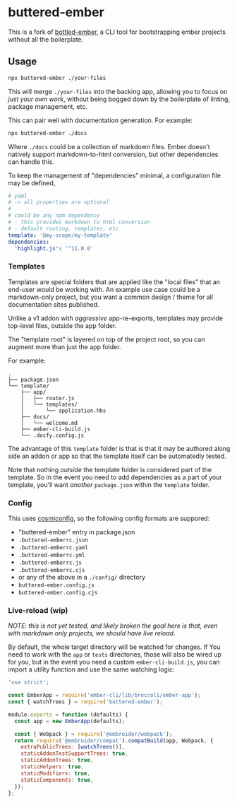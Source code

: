 # buttered-ember

This is a fork of [bottled-ember][upstream], a CLI tool for bootstrapping ember projects without all the boilerplate.

[upstream]: https://github.com/empress/bottled-ember

## Usage

```bash
npx buttered-ember ./your-files
```

This will merge `./your-files` into the backing app, allowing you to focus on _just your own work_, without being bogged down by the boilerplate of linting, package management, etc.

This can pair well with documentation generation.
For example:

```bash
npx buttered-ember ./docs
```

Where `./docs` could be a collection of markdown files.
Ember doesn't natively support markdown-to-html conversion,
but other dependencies can handle this.

To keep the management of "dependencies" minimal,
a configuration file may be defined,

```yaml
# yaml
# -> all properties are optional
#
# could be any npm dependency
# - this provides markdown to html conversion
# - default routing, templates, etc
template: '@my-scope/my-template'
dependencies:
  'highlight.js': '^11.0.0'
```

### Templates

Templates are special folders that are applied like the "local files" that an end-user would be working with.
An example use case could be a markdown-only project,
but you want a common design / theme for all documentation sites published.

Unlike a v1 addon with _aggressive_ app-re-exports, templates may provide top-level files, outside the app folder.

The "template root" is layered on top of the project root, so you can augment more than just the app folder.

For example:

```
.
├── package.json
└── template/
    ├── app/
    │   ├── router.js
    │   └── templates/
    │       └── application.hbs
    ├── docs/
    │   └── welcome.md
    ├── ember-cli-build.js
    └── .docfy.config.js
```

<!--
https://tree.nathanfriend.io/?s=(%27options!(%27fancy5~fullPath!false~trailingSlash5~rootDot5)~9(%279%27package8on7642app40router8*06s430application.hbs*2docs40welcome.md*2ember-cli-build8*2.docfy.config87%27)~version!%271%27)*730322-%203%20%204%2F*5!true6template7%5Cn8.js9source!%01987654320*
-->

The advantage of this `template` folder is that is that it may be authored along side an addon or app so that the template itself can be automatedly tested.

Note that nothing _outside_ the template folder is considered part of the template.
So in the event you need to add dependencies as a part of your template,
you'll want _another_ `package.json` within the `template` folder.

### Config

This uses [cosmiconfig][gh-cosmiconfig], so the following config formats are suppored:

- "buttered-ember" entry in package.json
- `.buttered-emberrc.json`
- `.buttered-emberrc.yaml`
- `.buttered-emberrc.yml`
- `.buttered-emberrc.js`
- `.buttered-emberrc.cjs`
- or any of the above in a `./config/` directory
- `buttered-ember.config.js`
- `buttered-ember.config.cjs`

[gh-cosmiconfig]: https://github.com/davidtheclark/cosmiconfig

### Live-reload (wip)

_NOTE: this is not yet tested, and likely broken_
_the goal here is that, even with markdown only projects, we should have live reload_.

By default, the whole target directory will be watched for changes.
If You need to work with the `app` or `tests` directories, those will
also be wired up for you, but in the event you need a custom `ember-cli-build.js`,
you can import a utility function and use the same watching logic:

```js
'use strict';

const EmberApp = require('ember-cli/lib/broccoli/ember-app');
const { watchTrees } = require('buttered-ember');

module.exports = function (defaults) {
  const app = new EmberApp(defaults);

  const { Webpack } = require('@embroider/webpack');
  return require('@embroider/compat').compatBuild(app, Webpack, {
    extraPublicTrees: [watchTrees()],
    staticAddonTestSupportTrees: true,
    staticAddonTrees: true,
    staticHelpers: true,
    staticModifiers: true,
    staticComponents: true,
  });
};
```
